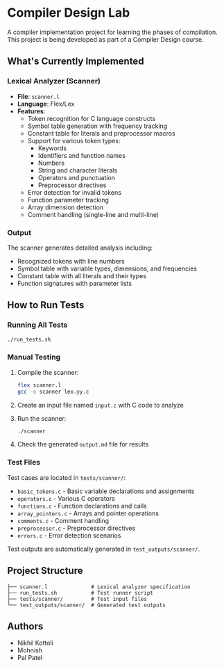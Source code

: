 # Compiler Design Lab

A compiler implementation project for learning the phases of compilation. This project is being developed as part of a Compiler Design course.

## What's Currently Implemented

### Lexical Analyzer (Scanner)

- **File**: `scanner.l`
- **Language**: Flex/Lex
- **Features**:
  - Token recognition for C language constructs
  - Symbol table generation with frequency tracking
  - Constant table for literals and preprocessor macros
  - Support for various token types:
    - Keywords
    - Identifiers and function names
    - Numbers
    - String and character literals
    - Operators and punctuation
    - Preprocessor directives
  - Error detection for invalid tokens
  - Function parameter tracking
  - Array dimension detection
  - Comment handling (single-line and multi-line)

### Output

The scanner generates detailed analysis including:

- Recognized tokens with line numbers
- Symbol table with variable types, dimensions, and frequencies
- Constant table with all literals and their types
- Function signatures with parameter lists

## How to Run Tests

### Running All Tests

```bash
./run_tests.sh
```

### Manual Testing

1. Compile the scanner:

   ```bash
   flex scanner.l
   gcc -o scanner lex.yy.c
   ```

2. Create an input file named `input.c` with C code to analyze

3. Run the scanner:

   ```bash
   ./scanner
   ```

4. Check the generated `output.md` file for results

### Test Files

Test cases are located in `tests/scanner/`:

- `basic_tokens.c` - Basic variable declarations and assignments
- `operators.c` - Various C operators
- `functions.c` - Function declarations and calls
- `array_pointers.c` - Arrays and pointer operations
- `comments.c` - Comment handling
- `preprocessor.c` - Preprocessor directives
- `errors.c` - Error detection scenarios

Test outputs are automatically generated in `test_outputs/scanner/`.

## Project Structure

```
├── scanner.l              # Lexical analyzer specification
├── run_tests.sh           # Test runner script
├── tests/scanner/         # Test input files
└── test_outputs/scanner/  # Generated test outputs
```

## Authors

- Nikhil Kottoli
- Mohnish
- Pal Patel
